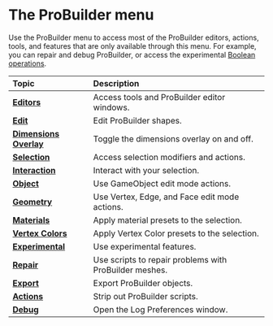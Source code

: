 # The ProBuilder menu

Use the ProBuilder menu to access most of the ProBuilder editors, actions, tools, and features that are only available through this menu. For example, you can repair and debug ProBuilder, or access the experimental [Boolean operations](boolean.md).

| **Topic**          | **Description**           |
| :-------------------- | :------------------------ |
| **[Editors](menu-editors.md)** | Access tools and ProBuilder editor windows. |
| **[Edit](menu-edit.md)** | Edit ProBuilder shapes. |
| **[Dimensions Overlay](menu-dimover.md)** | Toggle the dimensions overlay on and off. |
| **[Selection](menu-selection.md)** | Access selection modifiers and actions. |
| **[Interaction](menu-interaction.md)** | Interact with your selection. |
| **[Object](menu-object.md)** | Use GameObject edit mode actions. |
| **[Geometry](menu-geometry.md)** | Use Vertex, Edge, and Face edit mode actions. |
| **[Materials](menu-materials.md)** | Apply material presets to the selection. |
| **[Vertex Colors](menu-vertexcolors.md)** | Apply Vertex Color presets to the selection. |
| **[Experimental](menu-experimental.md)** | Use experimental features. |
| **[Repair](menu-repair.md)** | Use scripts to repair problems with ProBuilder meshes. |
| **[Export](menu-export.md)** | Export ProBuilder objects. |
| **[Actions](menu-actions.md)** | Strip out ProBuilder scripts. |
| **[Debug](menu-debug.md)** | Open the Log Preferences window. |